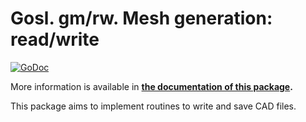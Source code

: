 # Gosl. gm/rw. Mesh generation: read/write

[![GoDoc](https://godoc.org/github.com/cpmech/gosl/gm/rw?status.svg)](https://godoc.org/github.com/cpmech/gosl/gm/rw) 

More information is available in **[the documentation of this package](https://godoc.org/github.com/cpmech/gosl/gm/rw).**

This package aims to implement routines to write and save CAD files.

